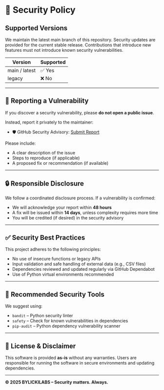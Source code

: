 # 🔐 Security Policy

## Supported Versions

We maintain the latest main branch of this repository. Security updates are provided for the current stable release. Contributions that introduce new features must not introduce known security vulnerabilities.

| Version        | Supported |
|----------------|-----------|
| main / latest  | ✅ Yes     |
| legacy         | ❌ No      |

---

## 📢 Reporting a Vulnerability

If you discover a security vulnerability, please **do not open a public issue**.

Instead, report it privately to the maintainer:

- 🛡️ GitHub Security Advisory: [Submit Report](https://github.com/bylickilabs/SciPy-Data-Analyzer-Suite/security/advisories)

Please include:
- A clear description of the issue
- Steps to reproduce (if applicable)
- A proposed fix or recommendation (if available)

---

## 🔒 Responsible Disclosure

We follow a coordinated disclosure process. If a vulnerability is confirmed:
- We will acknowledge your report within **48 hours**
- A fix will be issued within **14 days**, unless complexity requires more time
- You will be credited (if desired) in the security advisory

---

## ✅ Security Best Practices

This project adheres to the following principles:
- No use of insecure functions or legacy APIs
- Input validation and safe handling of external data (e.g., CSV files)
- Dependencies reviewed and updated regularly via GitHub Dependabot
- Use of Python virtual environments recommended

---

## 🧪 Recommended Security Tools

We suggest using:
- `bandit` – Python security linter
- `safety` – Check for known vulnerabilities in dependencies
- `pip-audit` – Python dependency vulnerability scanner

---

## 📄 License & Disclaimer

This software is provided **as-is** without any warranties. Users are responsible for running the software in secure environments and updating dependencies.

---

**© 2025 BYLICKILABS – Security matters. Always.**

